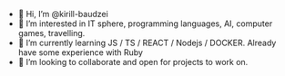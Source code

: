 - 👋 Hi, I’m @kirill-baudzei
- 👀 I’m interested in IT sphere, programming languages, AI, computer games, travelling.
- 🌱 I’m currently learning JS / TS / REACT / Nodejs / DOCKER. Already have some experience with Ruby
- 💞️ I’m looking to collaborate and open for projects to work on.
  

<!---
kirill-baudzei/kirill-baudzei is a ✨ special ✨ repository because its `README.md` (this file) appears on your GitHub profile.
You can click the Preview link to take a look at your changes.
--->
